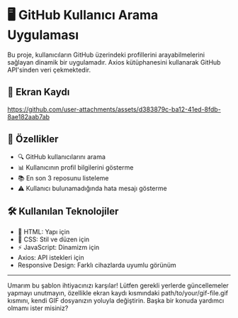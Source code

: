 # 🖥️ GitHub Kullanıcı Arama Uygulaması

Bu proje, kullanıcıların GitHub üzerindeki profillerini arayabilmelerini sağlayan dinamik bir uygulamadır. Axios kütüphanesini kullanarak GitHub API'sinden veri çekmektedir. 

## 🎥 Ekran Kaydı


https://github.com/user-attachments/assets/d383879c-ba12-41ed-8fdb-8ae182aab7ab



## 🚀 Özellikler

- 🔍 GitHub kullanıcılarını arama
- 📊 Kullanıcının profil bilgilerini gösterme
- 📚 En son 3 reposunu listeleme
- ⚠️ Kullanıcı bulunamadığında hata mesajı gösterme

## 🛠️ Kullanılan Teknolojiler

- 📄 HTML: Yapı için
- 🎨 CSS: Stil ve düzen için
- ⚡ JavaScript: Dinamizm için
- Axios: API istekleri için
- Responsive Design: Farklı cihazlarda uyumlu görünüm



---

Umarım bu şablon ihtiyacınızı karşılar! Lütfen gerekli yerlerde güncellemeler yapmayı unutmayın, özellikle ekran kaydı kısmındaki path/to/your/gif-file.gif kısmını, kendi GIF dosyanızın yoluyla değiştirin. Başka bir konuda yardımcı olmamı ister misiniz?
